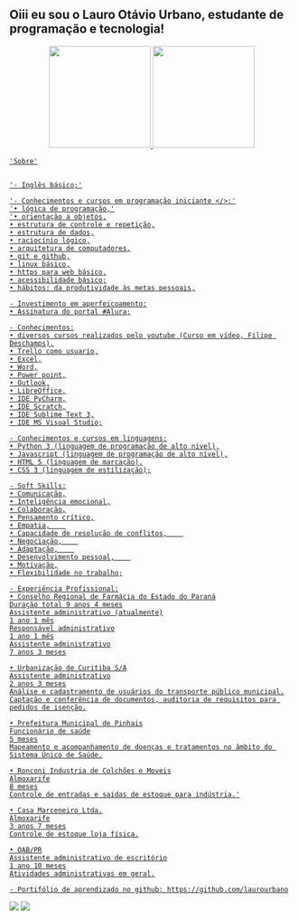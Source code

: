 ## Oiii eu sou o Lauro Otávio Urbano, estudante de programação e tecnologia!
<div align="center">
  <a href="https://github.com/laurourbano">
  <img height="180em" src="https://github-readme-stats.vercel.app/api?username=laurourbano&show_icons=true&theme=dracula&include_all_commits=true&count_private=true"/>
  <img height="180em" src="https://github-readme-stats.vercel.app/api/top-langs/?username=laurourbano&layout=compact&langs_count=7&theme=dracula"/>
</div>

  <div>
 
    'Sobre'
    
    
    '- Inglês básico;'
    
    '- Conhecimentos e cursos em programação iniciante </>:'
    '• lógica de programação,'
    '• orientação a objetos,
    • estrutura de controle e repetição,
    • estrutura de dados,
    • raciocínio lógico,
    • arquitetura de computadores,
    • git e github,
    • linux básico,
    • https para web básico,
    • acessibilidade básico;
    • hábitos: da produtividade às metas pessoais,
    
    - Investimento em aperfeicoamento:
    • Assinatura do portal #Alura;
    
    - Conhecimentos:
    • diversos cursos realizados pelo youtube (Curso em vídeo, Filipe Deschamps),
    • Trello como usuario,
    • Excel,
    • Word,
    • Power point,
    • Outlook,
    • LibreOffice,
    • IDE PyCharm,
    • IDE Scratch,
    • IDE Sublime Text 3,
    • IDE MS Visual Studio;
    
    - Conhecimentos e cursos em linguagens:
    • Python 3 (linguagem de programação de alto nível),
    • Javascript (linguagem de programação de alto nível),
    • HTML 5 (linguagem de marcação),
    • CSS 3 (linguagem de estilização);
    
    - Soft Skills:
    • Comunicação,
    • Inteligência emocional,
    • Colaboração,
    • Pensamento crítico,
    • Empatia,    
    • Capacidade de resolução de conflitos,    
    • Negociação,    
    • Adaptação,    
    • Desenvolvimento pessoal,    
    • Motivação,
    • Flexibilidade no trabalho;
    
    - Experiência Profissional:
    • Conselho Regional de Farmácia do Estado do Paraná
    Duração total 9 anos 4 meses
    Assistente administrativo (atualmente)
    1 ano 1 mês
    Responsável administrativo
    1 ano 1 mês
    Assistente administrativo
    7 anos 3 meses

    • Urbanização de Curitiba S/A
    Assistente administrativo
    2 anos 3 meses
    Análise e cadastramento de usuários do transporte público municipal.
    Captação e conferência de documentos, auditoria de requisitos para pedidos de isenção.
    
    • Prefeitura Municipal de Pinhais
    Funcionário de saúde
    5 meses
    Mapeamento e acompanhamento de doenças e tratamentos no âmbito do Sistema Único de Saúde.
    
    • Ronconi Industria de Colchões e Moveis
    Almoxarife
    8 meses
    Controle de entradas e saídas de estoque para indústria.'
    
    • Casa Marceneiro Ltda.
    Almoxarife
    3 anos 7 meses
    Controle de estoque loja física.
    
    • OAB/PR
    Assistente administrativo de escritório
    1 ano 10 meses
    Atividades administrativas em geral.
    
    - Portifólio de aprendizado no github: https://github.com/laurourbano
  </div>
  
  <div>
    <a href="https://instagram.com/lauro_otavio" target="_blank"><img src="https://img.shields.io/badge/-Instagram-%23E4405F?style=for-the-badge&logo=instagram&logoColor=white" target="_blank"></a>
    <a href="https://www.linkedin.com/in/admeadslauro" target="_blank"><img src="https://img.shields.io/badge/-LinkedIn-%230077B5?style=for-the-badge&logo=linkedin&logoColor=white" target="_blank"></a>
  </div>

